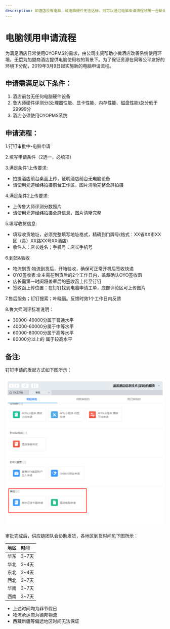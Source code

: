 ```yaml
---
description: 如酒店没有电脑，或电脑硬件无法达标，则可以通过电脑申请流程领用一台新电脑。
---
```


# 电脑领用申请流程

为满足酒店日常使用OYOPMS的需求，由公司出资帮助小微酒店改善系统使用环境，无偿为加盟商酒店提供电脑使用权的背景下。为了保证资源在同等公平友好的环境下分配，2019年3月9日起实施新的电脑申请流程。

## 申请需满足以下条件：

1. 酒店前台无任何电脑硬件设备
2. 鲁大师硬件评测分\(处理器性能、显卡性能、内存性能、磁盘性能\)总分低于29999分
3. 酒店必须使用OYOPMS系统

## 申请流程：

1.钉钉审批中-电脑申请

2.填写申请条件（2选一，必填项）

3.满足条件1上传要求:

* 拍摄酒店前台桌面上传，证明酒店前台无电脑设备
* 请使用元道经纬拍摄前台工作区，图片清晰完整全屏拍摄

4.满足条件2上传要求:

* 上传鲁大师评测分数照片
* 请使用元道经纬拍摄全屏信息，图片清晰完整

5.填写收货信息:

* 填写收货地址，必须完整填写地址格式，精确到门牌号\(格式：XX省XX市XX区（县）XX路XX号XX酒店\)
* 收件人：店长姓名；手机号：店长手机号

6.到货&验收

* 物流到货:物流到货后，开箱验收，确保可正常开机后签收快递
* OYO签收表:业主需在到货后的2个工作日内，盖章确认OYO签收函
* 店长需第一时间将盖章后的签收函上传至钉钉
* 签收函上传位置：在钉钉找到电脑申请工单，底部评论区可上传图片

7.售后服务；钉钉搜索；叶晓丽。反馈时效1个工作日内反馈

8.鲁大师测评标准说明：

* 30000-40000分属于普通水平
* 40000-60000分属于中等水平
* 60000-80000分属于高等水平
* 80000分以上的 属于较高水平

## 备注:

钉钉申请的发起方式如下图所示：

![&#x9489;&#x9489;&#x7533;&#x8BF7;&#x9152;&#x5E97;&#x7535;&#x8111;](../.gitbook/assets/image%20%28642%29.png)

审批完成后，供应链团队会协助发货，各地区到货时间见下图所示：

| 地区 | 时间 |
| :--- | :--- |
| 华东 | 3~7天 |
| 华北 | 2~4天 |
| 东北 | 2~4天 |
| 西北 | 3~7天 |
| 华南 | 3~7天 |
| 西南 | 3~7天 |

* 上述时间均为非节假日
* 物流承运商为德邦物流
* 西藏新疆等偏远地区时间无法保证

